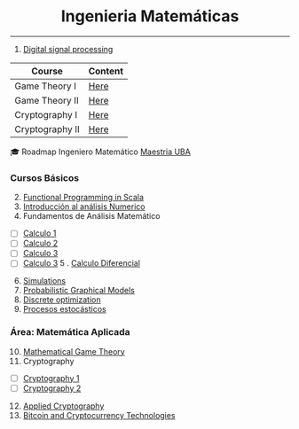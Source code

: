 <h1 align="center"> Ingenieria Matemáticas </b> </h1>

----
1. [Digital signal processing](https://www.coursera.org/specializations/digital-signal-processing) 

|Course | Content	|  
|------ | -------- | 
|Game Theory I   |[Here](https://www.coursera.org/learn/game-theory-1) |  
|Game Theory II |   [Here](https://www.coursera.org/learn/game-theory-2)  | 
|Cryptography I |   [Here](https://www.coursera.org/learn/crypto)  | 
|Cryptography II  |   [Here](https://www.coursera.org/learn/crypto2)  | 


🎓 Roadmap Ingeniero Matemático [Maestria UBA](http://www.fi.uba.ar/es/node/419)

### Cursos Básicos
2. [Functional Programming in Scala](https://www.coursera.org/specializations/scala)
3. [Introducción al análisis Numerico](https://www.coursera.org/learn/intro-to-numerical-analysis)
4. Fundamentos de Análisis Matemático 
  - [ ] [Calculo 1](https://www.coursera.org/learn/calculo-1)
  - [ ] [Calculo 2](https://www.coursera.org/learn/calculo-2)    
  - [ ] [Calculo 3](https://www.coursera.org/learn/calculo-3)
  - [ ] [Calculo 3](https://www.coursera.org/learn/calculo-4)
5 . [Calculo Diferencial](https://www.coursera.org/learn/calculo-diferencial) 
6. [Simulations](https://www.coursera.org/learn/computers-waves-simulations)
7. [Probabilistic Graphical Models](https://www.coursera.org/specializations/probabilistic-graphical-models)
8. [Discrete optimization](https://www.coursera.org/learn/discrete-optimization)
9. [Procesos estocásticos](https://www.coursera.org/learn/stochasticprocesses)

### Área: Matemática Aplicada
10. [Mathematical Game Theory](https://www.coursera.org/learn/mathematical-game-theory)    
11. Cryptography
  - [ ] [Cryptography 1](https://www.coursera.org/learn/crypto)
  - [ ] [Cryptography 2](https://www.coursera.org/learn/crypto2) 
12. [Applied Cryptography](https://www.coursera.org/specializations/applied-crypto)
13. [Bitcoin and Cryptocurrency Technologies](https://www.coursera.org/learn/cryptocurrency)
